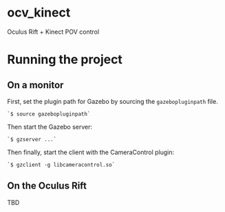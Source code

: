 ocv_kinect
==========

Oculus Rift + Kinect POV control

Running the project
===================

On a monitor
------------
First, set the plugin path for Gazebo by sourcing the `gazebopluginpath` file.

	`$ source gazebopluginpath`

Then start the Gazebo server:

	`$ gzserver ...`

Then finally, start the client with the CameraControl plugin:

	`$ gzclient -g libcameracontrol.so`

On the Oculus Rift
------------------
TBD
